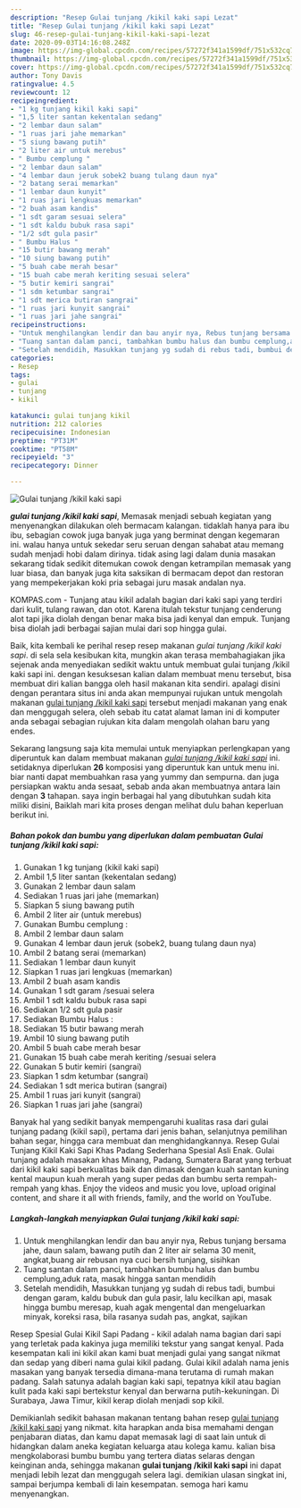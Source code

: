 ```yaml
---
description: "Resep Gulai tunjang /kikil kaki sapi Lezat"
title: "Resep Gulai tunjang /kikil kaki sapi Lezat"
slug: 46-resep-gulai-tunjang-kikil-kaki-sapi-lezat
date: 2020-09-03T14:16:08.248Z
image: https://img-global.cpcdn.com/recipes/57272f341a1599df/751x532cq70/gulai-tunjang-kikil-kaki-sapi-foto-resep-utama.jpg
thumbnail: https://img-global.cpcdn.com/recipes/57272f341a1599df/751x532cq70/gulai-tunjang-kikil-kaki-sapi-foto-resep-utama.jpg
cover: https://img-global.cpcdn.com/recipes/57272f341a1599df/751x532cq70/gulai-tunjang-kikil-kaki-sapi-foto-resep-utama.jpg
author: Tony Davis
ratingvalue: 4.5
reviewcount: 12
recipeingredient:
- "1 kg tunjang kikil kaki sapi"
- "1,5 liter santan kekentalan sedang"
- "2 lembar daun salam"
- "1 ruas jari jahe memarkan"
- "5 siung bawang putih"
- "2 liter air untuk merebus"
- " Bumbu cemplung "
- "2 lembar daun salam"
- "4 lembar daun jeruk sobek2 buang tulang daun nya"
- "2 batang serai memarkan"
- "1 lembar daun kunyit"
- "1 ruas jari lengkuas memarkan"
- "2 buah asam kandis"
- "1 sdt garam sesuai selera"
- "1 sdt kaldu bubuk rasa sapi"
- "1/2 sdt gula pasir"
- " Bumbu Halus "
- "15 butir bawang merah"
- "10 siung bawang putih"
- "5 buah cabe merah besar"
- "15 buah cabe merah keriting sesuai selera"
- "5 butir kemiri sangrai"
- "1 sdm ketumbar sangrai"
- "1 sdt merica butiran sangrai"
- "1 ruas jari kunyit sangrai"
- "1 ruas jari jahe sangrai"
recipeinstructions:
- "Untuk menghilangkan lendir dan bau anyir nya, Rebus tunjang bersama jahe, daun salam, bawang putih dan 2 liter air selama 30 menit, angkat,buang air rebusan nya cuci bersih tunjang, sisihkan"
- "Tuang santan dalam panci, tambahkan bumbu halus dan bumbu cemplung,aduk rata, masak hingga santan mendidih"
- "Setelah mendidih, Masukkan tunjang yg sudah di rebus tadi, bumbui dengan garam, kaldu bubuk dan gula pasir, lalu kecilkan api, masak hingga bumbu meresap, kuah agak mengental dan mengeluarkan minyak, koreksi rasa, bila rasanya sudah pas, angkat, sajikan"
categories:
- Resep
tags:
- gulai
- tunjang
- kikil

katakunci: gulai tunjang kikil 
nutrition: 212 calories
recipecuisine: Indonesian
preptime: "PT31M"
cooktime: "PT58M"
recipeyield: "3"
recipecategory: Dinner

---
```



![Gulai tunjang /kikil kaki sapi](https://img-global.cpcdn.com/recipes/57272f341a1599df/751x532cq70/gulai-tunjang-kikil-kaki-sapi-foto-resep-utama.jpg)

<b><i>gulai tunjang /kikil kaki sapi</i></b>, Memasak menjadi sebuah kegiatan yang menyenangkan dilakukan oleh bermacam kalangan. tidaklah hanya para ibu ibu, sebagian cowok juga banyak juga yang berminat dengan kegemaran ini. walau hanya untuk sekedar seru seruan dengan sahabat atau memang sudah menjadi hobi dalam dirinya. tidak asing lagi dalam dunia masakan sekarang tidak sedikit ditemukan cowok dengan ketrampilan memasak yang luar biasa, dan banyak juga kita saksikan di bermacam depot dan restoran yang mempekerjakan koki pria sebagai juru masak andalan nya.

KOMPAS.com - Tunjang atau kikil adalah bagian dari kaki sapi yang terdiri dari kulit, tulang rawan, dan otot. Karena itulah tekstur tunjang cenderung alot tapi jika diolah dengan benar maka bisa jadi kenyal dan empuk. Tunjang bisa diolah jadi berbagai sajian mulai dari sop hingga gulai.

Baik, kita kembali ke perihal resep resep makanan <i>gulai tunjang /kikil kaki sapi</i>. di sela sela kesibukan kita, mungkin akan terasa membahagiakan jika sejenak anda menyediakan sedikit waktu untuk membuat gulai tunjang /kikil kaki sapi ini. dengan kesuksesan kalian dalam membuat menu tersebut, bisa membuat diri kalian bangga oleh hasil makanan kita sendiri. apalagi disini dengan perantara situs ini anda akan mempunyai rujukan untuk mengolah makanan <u>gulai tunjang /kikil kaki sapi</u> tersebut menjadi makanan yang enak dan menggugah selera, oleh sebab itu catat alamat laman ini di komputer anda sebagai sebagian rujukan kita dalam mengolah olahan baru yang endes.


Sekarang langsung saja kita memulai untuk menyiapkan perlengkapan yang diperuntuk kan dalam membuat makanan <u><i>gulai tunjang /kikil kaki sapi</i></u> ini. setidaknya diperlukan <b>26</b> komposisi yang diperuntuk kan untuk menu ini. biar nanti dapat membuahkan rasa yang yummy dan sempurna. dan juga persiapkan waktu anda sesaat, sebab anda akan membuatnya antara lain dengan <b>3</b> tahapan. saya ingin berbagai hal yang dibutuhkan sudah kita miliki disini, Baiklah mari kita proses dengan melihat dulu bahan keperluan berikut ini.

<!--inarticleads1-->

##### Bahan pokok dan bumbu yang diperlukan dalam pembuatan Gulai tunjang /kikil kaki sapi:

1. Gunakan 1 kg tunjang (kikil kaki sapi)
1. Ambil 1,5 liter santan (kekentalan sedang)
1. Gunakan 2 lembar daun salam
1. Sediakan 1 ruas jari jahe (memarkan)
1. Siapkan 5 siung bawang putih
1. Ambil 2 liter air (untuk merebus)
1. Gunakan  Bumbu cemplung :
1. Ambil 2 lembar daun salam
1. Gunakan 4 lembar daun jeruk (sobek2, buang tulang daun nya)
1. Ambil 2 batang serai (memarkan)
1. Sediakan 1 lembar daun kunyit
1. Siapkan 1 ruas jari lengkuas (memarkan)
1. Ambil 2 buah asam kandis
1. Gunakan 1 sdt garam /sesuai selera
1. Ambil 1 sdt kaldu bubuk rasa sapi
1. Sediakan 1/2 sdt gula pasir
1. Sediakan  Bumbu Halus :
1. Sediakan 15 butir bawang merah
1. Ambil 10 siung bawang putih
1. Ambil 5 buah cabe merah besar
1. Gunakan 15 buah cabe merah keriting /sesuai selera
1. Gunakan 5 butir kemiri (sangrai)
1. Siapkan 1 sdm ketumbar (sangrai)
1. Sediakan 1 sdt merica butiran (sangrai)
1. Ambil 1 ruas jari kunyit (sangrai)
1. Siapkan 1 ruas jari jahe (sangrai)


Banyak hal yang sedikit banyak mempengaruhi kualitas rasa dari gulai tunjang padang (kikil sapi), pertama dari jenis bahan, selanjutnya pemilihan bahan segar, hingga cara membuat dan menghidangkannya. Resep Gulai Tunjang Kikil Kaki Sapi Khas Padang Sederhana Spesial Asli Enak. Gulai tunjang adalah masakan khas Minang, Padang, Sumatera Barat yang terbuat dari kikil kaki sapi berkualitas baik dan dimasak dengan kuah santan kuning kental maupun kuah merah yang super pedas dan bumbu serta rempah-rempah yang khas. Enjoy the videos and music you love, upload original content, and share it all with friends, family, and the world on YouTube. 

<!--inarticleads2-->

##### Langkah-langkah menyiapkan Gulai tunjang /kikil kaki sapi:

1. Untuk menghilangkan lendir dan bau anyir nya, Rebus tunjang bersama jahe, daun salam, bawang putih dan 2 liter air selama 30 menit, angkat,buang air rebusan nya cuci bersih tunjang, sisihkan
1. Tuang santan dalam panci, tambahkan bumbu halus dan bumbu cemplung,aduk rata, masak hingga santan mendidih
1. Setelah mendidih, Masukkan tunjang yg sudah di rebus tadi, bumbui dengan garam, kaldu bubuk dan gula pasir, lalu kecilkan api, masak hingga bumbu meresap, kuah agak mengental dan mengeluarkan minyak, koreksi rasa, bila rasanya sudah pas, angkat, sajikan


Resep Spesial Gulai Kikil Sapi Padang - kikil adalah nama bagian dari sapi yang terletak pada kakinya juga memiliki tekstur yang sangat kenyal. Pada kesempatan kali ini kikil akan kami buat menjadi gulai yang sangat nikmat dan sedap yang diberi nama gulai kikil padang. Gulai kikil adalah nama jenis masakan yang banyak tersedia dimana-mana terutama di rumah makan padang. Salah satunya adalah bagian kaki sapi, tepatnya kikil atau bagian kulit pada kaki sapi bertekstur kenyal dan berwarna putih-kekuningan. Di Surabaya, Jawa Timur, kikil kerap diolah menjadi sop kikil. 

Demikianlah sedikit bahasan makanan tentang bahan resep <u>gulai tunjang /kikil kaki sapi</u> yang nikmat. kita harapkan anda bisa memahami dengan penjabaran diatas, dan kamu dapat memasak lagi di saat lain untuk di hidangkan dalam aneka kegiatan keluarga atau kolega kamu. kalian bisa mengkolaborasi bumbu bumbu yang tertera diatas selaras dengan keinginan anda, sehingga makanan <b>gulai tunjang /kikil kaki sapi</b> ini dapat menjadi lebih lezat dan menggugah selera lagi. demikian ulasan singkat ini, sampai berjumpa kembali di lain kesempatan. semoga hari kamu menyenangkan.
